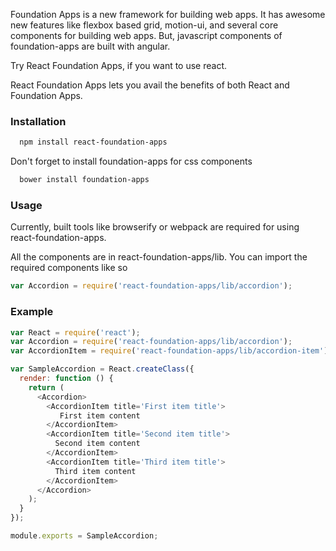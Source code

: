 Foundation Apps is a new framework for building web apps. It has awesome new features like 
flexbox based grid, motion-ui, and several core components for building web apps.
But, javascript components of foundation-apps are built with angular.

Try React Foundation Apps, if you want to use react.

React Foundation Apps lets you avail the benefits of both React and Foundation Apps. 

### Installation

```bash
  npm install react-foundation-apps
```
Don't forget to install foundation-apps for css components
```bash
  bower install foundation-apps
```

### Usage

Currently, built tools like browserify or webpack are required for using react-foundation-apps.

All the components are in react-foundation-apps/lib.
You can import the required components like so

```javascript
var Accordion = require('react-foundation-apps/lib/accordion');
```

### Example

```javascript
var React = require('react');
var Accordion = require('react-foundation-apps/lib/accordion');
var AccordionItem = require('react-foundation-apps/lib/accordion-item');

var SampleAccordion = React.createClass({
  render: function () {
    return (
      <Accordion>
        <AccordionItem title='First item title'>
           First item content
        </AccordionItem>
        <AccordionItem title='Second item title'>
          Second item content
        </AccordionItem>
        <AccordionItem title='Third item title'>
          Third item content
        </AccordionItem>
      </Accordion>
    );
  }
});

module.exports = SampleAccordion;
```